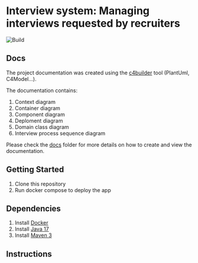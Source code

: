 # Interview system: Managing interviews requested by recruiters

![Build](https://github.com/Amine24h/interview-sys/actions/workflows/workflows.yml/badge.svg)

## Docs
The project documentation was created using the [c4builder](https://adrianvlupu.github.io/C4-Builder) tool (PlantUml, C4Model...).

The documentation contains:
1. Context diagram
2. Container diagram
3. Component diagram
4. Deploment diagram
5. Domain class diagram
6. Interview process sequence diagram

Please check the [docs](docs) folder for more details on how to create and view the documentation.

## Getting Started
1. Clone this repository
2. Run docker compose to deploy the app

## Dependencies
1. Install [Docker](https://www.docker.com/)
2. Install [Java 17](https://adoptium.net/temurin/releases/)
3. Install [Maven 3](https://maven.apache.org/download.cgi)

## Instructions